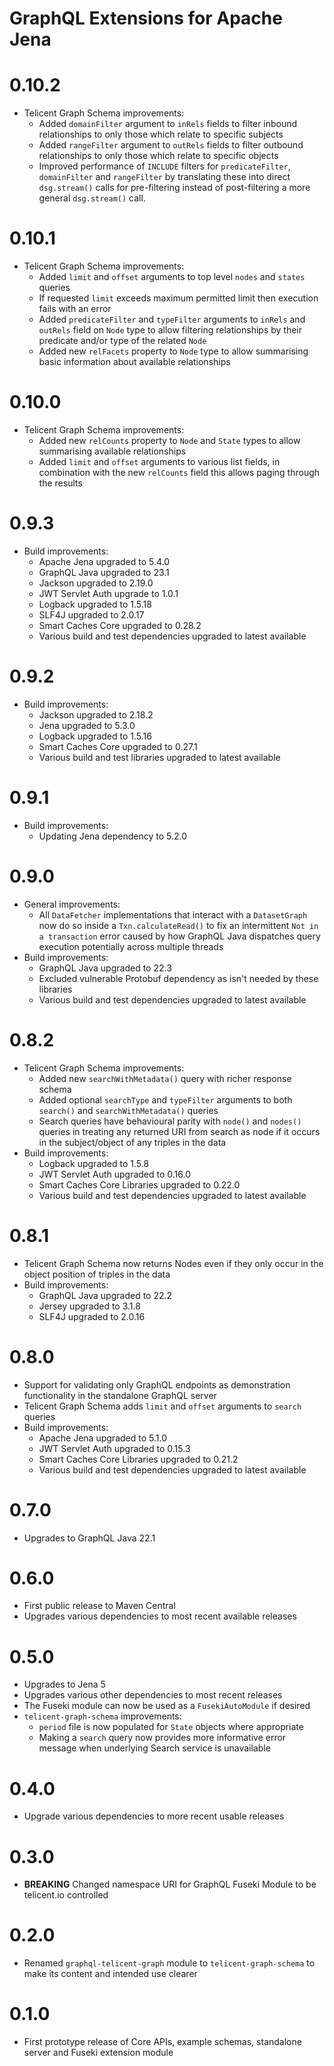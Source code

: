 # GraphQL Extensions for Apache Jena

# 0.10.2

- Telicent Graph Schema improvements:
    - Added `domainFilter` argument to `inRels` fields to filter inbound relationships to only those which relate to
      specific subjects
    - Added `rangeFilter` argument to `outRels` fields to filter outbound relationships to only those which relate to
      specific objects
    - Improved performance of `INCLUDE` filters for `predicateFilter`, `domainFilter` and `rangeFilter` by translating
      these into direct `dsg.stream()` calls for pre-filtering instead of post-filtering a more general `dsg.stream()`
      call.

# 0.10.1

- Telicent Graph Schema improvements:
    - Added `limit` and `offset` arguments to top level `nodes` and `states` queries
    - If requested `limit` exceeds maximum permitted limit then execution fails with an error
    - Added `predicateFilter` and `typeFilter` arguments to `inRels` and `outRels` field on `Node` type to allow
      filtering relationships by their predicate and/or type of the related `Node`
    - Added new `relFacets` property to `Node` type to allow summarising basic information about available relationships

# 0.10.0

- Telicent Graph Schema improvements:
    - Added new `relCounts` property to `Node` and `State` types to allow summarising available relationships
    - Added `limit` and `offset` arguments to various list fields, in combination with the new `relCounts` field this
      allows paging through the results

# 0.9.3

- Build improvements:
    - Apache Jena upgraded to 5.4.0
    - GraphQL Java upgraded to 23.1
    - Jackson upgraded to 2.19.0
    - JWT Servlet Auth upgrade to 1.0.1
    - Logback upgraded to 1.5.18
    - SLF4J upgraded to 2.0.17
    - Smart Caches Core upgraded to 0.28.2
    - Various build and test dependencies upgraded to latest available

# 0.9.2

- Build improvements:
  - Jackson upgraded to 2.18.2
  - Jena upgraded to 5.3.0
  - Logback upgraded to 1.5.16
  - Smart Caches Core upgraded to 0.27.1
  - Various build and test libraries upgraded to latest available

# 0.9.1

- Build improvements:
  - Updating Jena dependency to 5.2.0

# 0.9.0

- General improvements:
    - All `DataFetcher` implementations that interact with a `DatasetGraph` now do so inside a `Txn.calculateRead()` to
      fix an intermittent `Not in a transaction` error caused by how GraphQL Java dispatches query execution potentially
      across multiple threads
- Build improvements:
    - GraphQL Java upgraded to 22.3
    - Excluded vulnerable Protobuf dependency as isn't needed by these libraries
    - Various build and test dependencies upgraded to latest available

# 0.8.2

- Telicent Graph Schema improvements:
    - Added new `searchWithMetadata()` query with richer response schema
    - Added optional `searchType` and `typeFilter` arguments to both `search()` and `searchWithMetadata()` queries
    - Search queries have behavioural parity with `node()` and `nodes()` queries in treating any returned URI from
      search as node if it occurs in the subject/object of any triples in the data
- Build improvements:
    - Logback upgraded to 1.5.8
    - JWT Servlet Auth upgraded to 0.16.0
    - Smart Caches Core Libraries upgraded to 0.22.0
    - Various build and test dependencies upgraded to latest available

# 0.8.1

- Telicent Graph Schema now returns Nodes even if they only occur in the object position of triples in the data
- Build improvements:
    - GraphQL Java upgraded to 22.2
    - Jersey upgraded to 3.1.8
    - SLF4J upgraded to 2.0.16


# 0.8.0

- Support for validating only GraphQL endpoints as demonstration functionality in the standalone GraphQL server
- Telicent Graph Schema adds `limit` and `offset` arguments to `search` queries
- Build improvements:
    - Apache Jena upgraded to 5.1.0
    - JWT Servlet Auth upgraded to 0.15.3
    - Smart Caches Core Libraries upgraded to 0.21.2
    - Various build and test dependencies upgraded to latest available

# 0.7.0

- Upgrades to GraphQL Java 22.1

# 0.6.0

- First public release to Maven Central
- Upgrades various dependencies to most recent available releases

# 0.5.0

- Upgrades to Jena 5
- Upgrades various other dependencies to most recent releases
- The Fuseki module can now be used as a `FusekiAutoModule` if desired
- `telicent-graph-schema` improvements:
    - `period` file is now populated for `State` objects where appropriate
    - Making a `search` query now provides more informative error message when underlying Search service is unavailable

# 0.4.0

- Upgrade various dependencies to more recent usable releases

# 0.3.0

- **BREAKING** Changed namespace URI for GraphQL Fuseki Module to be telicent.io controlled

# 0.2.0

- Renamed `graphql-telicent-graph` module to `telicent-graph-schema` to make its content and intended use clearer

# 0.1.0

- First prototype release of Core APIs, example schemas, standalone server and Fuseki extension module

